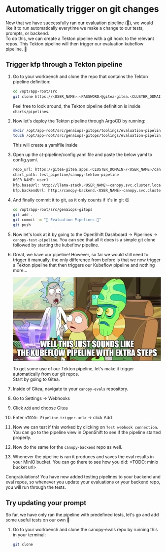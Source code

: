 # Automatically trigger on git changes

Now that we have successfully ran our evaluation pipeline (🎉), we would like it to run automatically everytime we make a change to our tests, prompts, or backend.  
To do this, we can create a Tekton pipeline with a git hook to the relevant repos. This Tekton pipeline will then trigger our evaluation kubeflow pipeline. 🔗

## Trigger kfp through a Tekton pipeline

1. Go to your workbench and clone the repo that contains the Tekton pipeline definition:

    ```bash
    cd /opt/app-root/src
    git clone https://<USER_NAME>:<PASSWORD>@gitea-gitea.<CLUSTER_DOMAIN>/<USER_NAME>/genaiops-helmcharts.git
    ```
    Feel free to look around, the Tekton pipeline definition is inside `charts/pipelines`.


2. Now let's deploy the Tekton pipeline through ArgoCD by running: 

    ```bash
    mkdir /opt/app-root/src/genaiops-gitops/toolings/evaluation-pipeline
    touch /opt/app-root/src/genaiops-gitops/toolings/evaluation-pipeline/config.yaml
    ```
    This will create a yamlfile inside 

2. Open up the ct-pipeline/config.yaml file and paste the below yaml to config.yaml.

    ```bash
    repo_url: https://gitea-gitea.apps.<CLUSTER_DOMAIN>/<USER_NAME>/canopy-evals.git
    chart_path: test_pipeline/canopy-tekton-pipeline
    USER_NAME: user1
    kfp.baseUrl: http://llama-stack.<USER_NAME>-canopy.svc.cluster.local:80
    kfp.backendUrl: http://canopy-backend.<USER_NAME>-canopy.svc.cluster.local:8000
    ```

2. And finally commit it to git, as it only counts if it's in git 😉

    ```bash
    cd /opt/app-root/src/genaiops-gitops
    git add .
    git commit -m "🚄 Evaluation Pipelines 🚄"
    git push
    ```

2. Now let's look at it by going to the OpenShift Dashboard -> Pipelines -> `canopy-test-pipeline`. You can see that all it does is a simple git clone followed by starting the kubeflow pipeline.  

3. Great, we have our pipeline! However, so far we would still need to trigger it manually, the only difference from before is that we now trigger a Tekton pipeline that then triggers our Kubeflow pipeline and nothing more...

    ![super-important-meme](images/super-important-meme.jpg)

    To get some use of our Tekton pipeline, let's make it trigger automatically from our git repos.  
    Start by going to Gitea.
4. Inside of Gitea, navigate to your `canopy-evals` repository.
5. Go to Settings -> Webhooks
6. Click `Add` and choose Gitea
7. Enter `<TODO: Pipeline-trigger-url>` -> click Add
8. Now we can test if this worked by clicking on `Test webhook connection`.  
    You can go to the pipeline view in OpenShift to see if the pipeline started properly.  
9. Now do the same for the `canopy-backend` repo as well.
10. Whenever the pipeline is ran it produces and saves the eval results in your MinIO bucket. You can go there to see how you did: <TODO: minio bucket url>

Congratulations! You have now added testing pipelines to your backend and eval repos, so whenever you update your evaluations or your backend repo, you will run through the tests.

## Try updating your prompt

So far, we have only ran the pipeline with predefined tests, let's go and add some useful tests on our own 🧪

1. Go to your workbench and clone the canopy-evals repo by running this in your terminal:

    ```bash
    git clone 
    ```